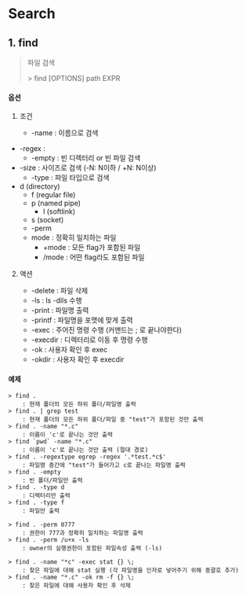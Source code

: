﻿# Search

## 1. find

> 파일 검색
>
> \> find [OPTIONS] path EXPR

#### 옵션

1. 조건

   - -name : 이름으로 검색
- -regex : 
   - -empty : 빈 디렉터리 or 빈 파일 검색
- -size : 사이즈로 검색 (-N: N이하 / +N: N이상)
   - -type : 파일 타입으로 검색
- d (directory)
     - f (regular file)
  - p (named pipe)
     - l (softlink)
  - s (socket)
   - -perm
   - mode : 정확히 일치하는 파일
     - +mode : 모든 flag가 포함된 파일
     - /mode : 어떤 flag라도 포함된 파일
   
2. 액션

   - -delete : 파일 삭제
   - -ls : ls -dils 수행
   - -print : 파일명 출력
   - -printf : 파일명을 포맷에 맞게 출력
   - -exec : 주어진 명령 수행 (커맨드는 \; 로 끝나야한다)
   - -execdir : 디렉터리로 이동 후 명령 수행
   - -ok : 사용자 확인 후 exec
   - -okdir : 사용자 확인 후 execdir

#### 예제

```
> find .
	: 현재 폴더의 모든 하위 폴더/파일명 출력
> find . | grep test
	: 현재 폴더의 모든 하위 폴더/파일 중 "test"가 포함된 것만 출력
> find . -name "*.c"
	: 이름이 'c'로 끝나는 것만 출력
> find `pwd` -name "*.c"
	: 이름이 'c'로 끝나는 것만 출력 (절대 경로)
> find . -regextype egrep -regex '.*test.*c$'
	: 파일명 중간에 "test"가 들어가고 c로 끝나는 파일명 출력
> find . -empty
	: 빈 폴더/파일만 출력
> find . -type d
	: 디렉터리만 출력
> find . -type f
	: 파일만 출력

> find . -perm 0777
	: 권한이 777과 정확히 일치하는 파일명 출력
> find . -perm /u+x -ls
	: owner의 실행권한이 포함된 파일속성 출력 (-ls)

> find . -name "*c" -exec stat {} \;
	: 찾은 파일에 대해 stat 실행 (각 파일명을 인자로 넣어주기 위해 중괄호 추가)
> find . -name "*.c" -ok rm -f {} \;
	: 찾은 파일에 대해 사용자 확인 후 삭제
```

